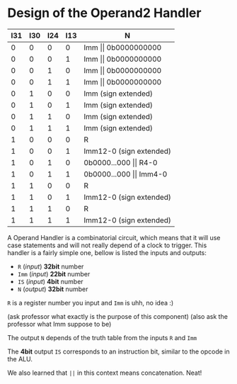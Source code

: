 # Design of the Operand2 Handler


|I31 | I30 | I24  | I13 | N
-----|-----|------|-----|---
| 0 | 0 | 0 | 0 | Imm \|\| 0b0000000000
| 0 | 0 | 0 | 1 | Imm \|\| 0b0000000000
| 0 | 0 | 1 | 0 | Imm \|\| 0b0000000000
| 0 | 0 | 1 | 1 | Imm \|\| 0b0000000000
| 0 | 1 | 0 | 0 | Imm (sign extended)
| 0 | 1 | 0 | 1 | Imm (sign extended)
| 0 | 1 | 1 | 0 | Imm (sign extended)
| 0 | 1 | 1 | 1 | Imm (sign extended)
| 1 | 0 | 0 | 0 | R
| 1 | 0 | 0 | 1 | Imm12-0 (sign extended)
| 1 | 0 | 1 | 0 | 0b0000...000 \|\| R4-0
| 1 | 0 | 1 | 1 | 0b0000...000 \|\| Imm4-0
| 1 | 1 | 0 | 0 | R
| 1 | 1 | 0 | 1 | Imm12-0 (sign extended)
| 1 | 1 | 1 | 0 | R
| 1 | 1 | 1 | 1 | Imm12-0 (sign extended)


<!-- Yes, you will need to design a testbench to verify the functionality of your mini_alu and source_operand modules. In the testbench, you can generate input signals to the modules and compare the output signals with expected values.

Regarding the registers, you can either use the Verilog reg data type to declare variables in your testbench or design separate register modules if necessary. The registers can be used to hold the input values for your modules and to compare the output values with expected results. -->


A Operand Handler is a combinatorial circuit, which means that it will use case statements and will not really depend of a clock to trigger. This handler is a fairly simple one, bellow is listed the inputs and outputs:

- `R` (*input*) **32bit** number
- `Imm` (*input*) **22bit** number
- `IS` (*input*) **4bit** number
- `N` (*output*) **32bit** number

`R` is a register number you input and `Imm` is uhh, no idea :)

(ask professor what exactly is the purpose of this component)
(also ask the professor what Imm suppose to be)

The output `N` depends of the truth table from the inputs `R` and `Imm`

The **4bit** output `IS` corresponds to an instruction bit, similar to the opcode in the ALU.

We also learned that `||` in this context means concatenation. Neat!